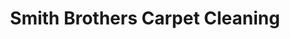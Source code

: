 ---
title: "Smith Brothers Carpet Cleaning"
url: /marysville/smith-brothers-carpet-cleaning/
shop: shop
---